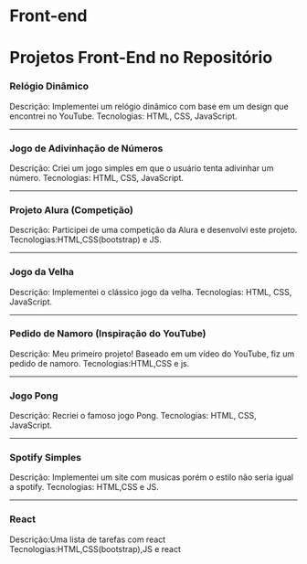 # Front-end
# Projetos Front-End no Repositório
### Relógio Dinâmico
Descrição: Implementei um relógio dinâmico com base em um design que encontrei no YouTube.
Tecnologias: HTML, CSS, JavaScript.

---

### Jogo de Adivinhação de Números
Descrição: Criei um jogo simples em que o usuário tenta adivinhar um número.
Tecnologias: HTML, CSS, JavaScript.

---

### Projeto Alura (Competição)
Descrição: Participei de uma competição da Alura e desenvolvi este projeto.
Tecnologias:HTML,CSS(bootstrap) e JS.

---

### Jogo da Velha
Descrição: Implementei o clássico jogo da velha.
Tecnologias: HTML, CSS, JavaScript.

---

### Pedido de Namoro (Inspiração do YouTube)
Descrição: Meu primeiro projeto! Baseado em um vídeo do YouTube, fiz um pedido de namoro.
Tecnologias:HTML,CSS e js.

---

### Jogo Pong
Descrição: Recriei o famoso jogo Pong.
Tecnologias: HTML, CSS, JavaScript.

---

### Spotify Simples
Descrição: Implementei um site com musicas porém o estilo não seria igual a spotify.
Tecnologias: HTML,CSS e JS.

---

### React
Descrição:Uma lista de tarefas com react 
Tecnologias:HTML,CSS(bootstrap),JS e react
